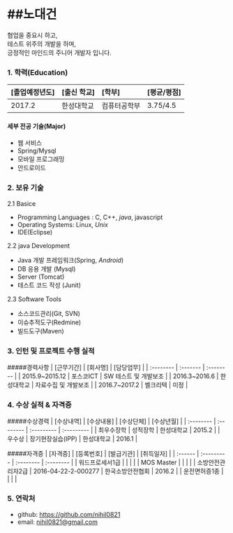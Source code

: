 ##노대건
=========

협업을 중요시 하고,  
테스트 위주의 개발을 하며,  
긍정적인 마인드의 주니어 개발자 입니다.  

### 1. 학력(Education)

| [졸업예정년도] | [출신 학교] | [학부] | [평균/평점] |
| :-------------| :--------- | :----- | :--------- |
| 2017.2 | 한성대학교 | 컴퓨터공학부 | 3.75/4.5 |

#### 세부 전공 기술(Major)

 * 웹 서비스
  * Spring/Mysql
 * 모바일 프로그래밍
  * 안드로이드

### 2. 보유 기술  
 2.1 Basice
 * Programming Languages : C, C++, _java_, javascript
 * Operating Systems: Linux, _Unix_
 * IDE(Eclipse)

 2.2 java Development
 * Java 개발 프레임워크(Spring, _Android_)
 * DB 응용 개발 (Mysql)
 * Server (Tomcat)
 * 테스트 코드 작성 (Junit)

 2.3 Software Tools
 * 소스코드관리(Git, SVN)
 * 이슈추적도구(Redmine)
 * 빌드도구(Maven)

### 3. 인턴 및 프로젝트 수행 실적

#####경력사항
| [근무기간] | [회사명] | [담당업무] |
| :-------- | :------- | :-------- |
| 2015.9~2015.12 | 포스코ICT | SW 테스트 및 개발보조 |
| 2016.3~2016.6 | 한성대학교 | 자료수집 및 개발보조 |
| 2016.7~2017.2 | 벨크리텍 | 미정 |

### 4. 수상 실적 & 자격증

#####수상경력
| [수상내역] | [수상내용] | [수상단체] | [수상년월] |
| :-------- | :-------- | :--------- | :--------- |
| 최우수장학 | 성적장학 | 한성대학교 | 2015.2 |
| 우수상 | 장기현장실습(IPP) | 한성대학교 | 2016.1 |

#####자격증
| [자격증] | [등록번호] | [발급기관] | [취득일자] |
| :------ | :--------- | :-------- | :-------- |
| 워드프로세서1급 |  |  |  |
| MOS Master |  |  |  |
| 소방안전관리자2급 | 2016-04-22-2-000277 | 한국소방안전협회 | 2016.2 |
| 운전면허증1종 |  |  |  |

### 5. 연락처
* github: https://github.com/nihil0821
* email: nihil0821@gmail.com

